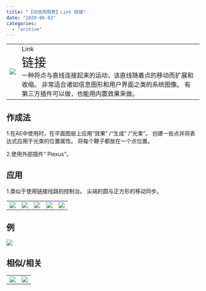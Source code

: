 ```yaml
---
title: "【动效周期表】Link 链接"
date: "2020-06-03"
categories: 
  - "archive"
---
```


<table style="border-collapse: collapse;"><tbody class="table1"><tr><td><img src="https://mir.yuelili.com/user/AE/mg/foxcodex/Link.gif"></td><td>Link<div></div><span style="font-size: 24pt;">链接</span><div></div>一种将点与直线连接起来的运动，该直线随着点的移动而扩展和收缩。 非常适合诸如信息图形和用户界面之类的系统图像。 有第三方插件可以做，也能用内置效果来做。</td></tr></tbody></table>

## 作成法

1.在AE中使用时，在平面图层上应用“效果” /“生成” /“光束”。 创建一些点并将表达式应用于光束的位置属性。 将每个鞭子都放在一个点位置。

2.使用外部插件“ Plexus”。

## 应用

1.类似于使用链接线路的控制台。 尖端的圆与正方形的移动同步。

<table><tbody class="table1"><tr><td><a href="https://yuelili.com/archive/link/"><img src="https://mir.yuelili.com/user/AE/mg/foxcodex/Link.gif"></a></td><td><img class="plus" src="https://mir.yuelili.com/user/AE/mg/foxcodex/plus.png"></td><td><a href="https://yuelili.com/archive/move/"><img src="https://mir.yuelili.com/user/AE/mg/foxcodex/Move.gif"></a></td><td><img class="plus" src="https://mir.yuelili.com/user/AE/mg/foxcodex/tri.png"></td><td><img src="https://mir.yuelili.com/user/AE/mg/foxcodex/Link-Ex001.gif"></td></tr></tbody></table>

## 例

![](https://mir.yuelili.com/user/AE/mg/foxcodex/Link-Ex001.gif)

## 相似/相关

<table style="border-collapse: collapse;"><tbody class="table1"><tr><td><a href="https://yuelili.com/archive/move/"><img src="https://mir.yuelili.com/user/AE/mg/foxcodex/Move.gif"></a></td><td><img src="https://mir.yuelili.com/user/AE/mg/foxcodex/TrimLine.gif"></td></tr></tbody></table>
